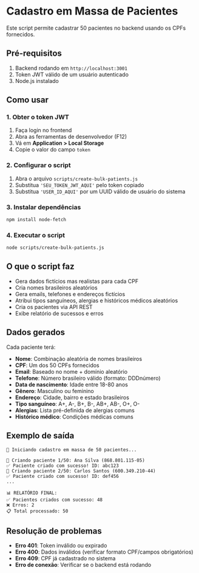 # Cadastro em Massa de Pacientes

Este script permite cadastrar 50 pacientes no backend usando os CPFs fornecidos.

## Pré-requisitos

1. Backend rodando em `http://localhost:3001`
2. Token JWT válido de um usuário autenticado
3. Node.js instalado

## Como usar

### 1. Obter o token JWT

1. Faça login no frontend
2. Abra as ferramentas de desenvolvedor (F12)
3. Vá em **Application > Local Storage**
4. Copie o valor do campo `token`

### 2. Configurar o script

1. Abra o arquivo `scripts/create-bulk-patients.js`
2. Substitua `'SEU_TOKEN_JWT_AQUI'` pelo token copiado
3. Substitua `'USER_ID_AQUI'` por um UUID válido de usuário do sistema

### 3. Instalar dependências

```bash
npm install node-fetch
```

### 4. Executar o script

```bash
node scripts/create-bulk-patients.js
```

## O que o script faz

- Gera dados fictícios mas realistas para cada CPF
- Cria nomes brasileiros aleatórios
- Gera emails, telefones e endereços fictícios
- Atribui tipos sanguíneos, alergias e históricos médicos aleatórios
- Cria os pacientes via API REST
- Exibe relatório de sucessos e erros

## Dados gerados

Cada paciente terá:
- **Nome**: Combinação aleatória de nomes brasileiros
- **CPF**: Um dos 50 CPFs fornecidos
- **Email**: Baseado no nome + domínio aleatório
- **Telefone**: Número brasileiro válido (formato: DDDnúmero)
- **Data de nascimento**: Idade entre 18-80 anos
- **Gênero**: Masculino ou feminino
- **Endereço**: Cidade, bairro e estado brasileiros
- **Tipo sanguíneo**: A+, A-, B+, B-, AB+, AB-, O+, O-
- **Alergias**: Lista pré-definida de alergias comuns
- **Histórico médico**: Condições médicas comuns

## Exemplo de saída

```
🏥 Iniciando cadastro em massa de 50 pacientes...

📝 Criando paciente 1/50: Ana Silva (868.801.115-05)
✅ Paciente criado com sucesso! ID: abc123
📝 Criando paciente 2/50: Carlos Santos (600.349.210-44)
✅ Paciente criado com sucesso! ID: def456
...

📊 RELATÓRIO FINAL:
✅ Pacientes criados com sucesso: 48
❌ Erros: 2
📋 Total processado: 50
```

## Resolução de problemas

- **Erro 401**: Token inválido ou expirado
- **Erro 400**: Dados inválidos (verificar formato CPF/campos obrigatórios)
- **Erro 409**: CPF já cadastrado no sistema
- **Erro de conexão**: Verificar se o backend está rodando
